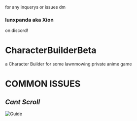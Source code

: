 for any inquerys or issues dm 
### lunxpanda aka Xion
on discord!

# CharacterBuilderBeta
a Character Builder for some lawnmowing private anime game

# **COMMON ISSUES**
## _Cant Scroll_
![Guide](https://github.com/user-attachments/assets/2aef211e-e7a1-4967-b6f4-475045e80000)


